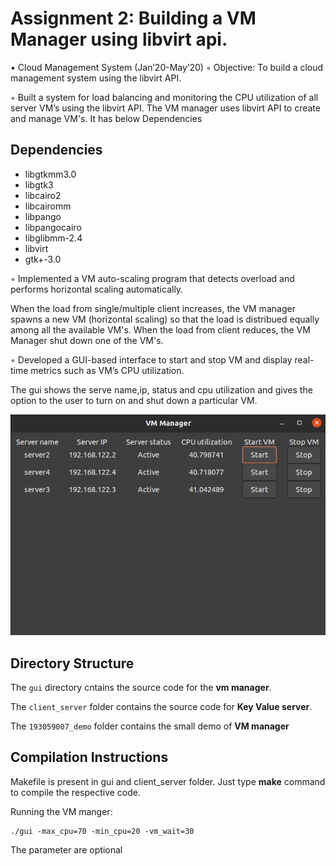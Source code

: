 # Assignment 2: Building a VM Manager using libvirt api.

• Cloud Management System (Jan’20-May’20)
◦ Objective: To build a cloud management system using the libvirt API.

◦ Built a system for load balancing and monitoring the CPU utilization of all server VM’s using the libvirt API.
    The VM manager uses libvirt API to create and manage VM's. It has below Dependencies

## Dependencies

- libgtkmm3.0
- libgtk3
- libcairo2
- libcairomm
- libpango
- libpangocairo
- libglibmm-2.4
- libvirt
- gtk+-3.0


◦ Implemented a VM auto-scaling program that detects overload and performs horizontal scaling automatically.
    
   When the load from single/multiple client increases, the VM manager spawns a new VM (horizontal scaling) so that the load is distribued equally among all the available VM's. When the load from client reduces, the VM Manager shut down one of the VM's.

◦ Developed a GUI-based interface to start and stop VM and display real-time metrics such as VM’s CPU utilization. 

   The gui shows the serve name,ip, status and cpu utilization and gives the option to the user to turn on and shut down a particular VM.
   
   ![Screenshot](screenshot.png)



## Directory Structure

The `gui` directory cntains the source code for the  **vm manager**.

The `client_server` folder contains the source code for **Key Value server**.

The `193059007_demo` folder contains the small demo of **VM manager**


## Compilation Instructions

Makefile is present in gui and client_server folder. Just type **make** command to compile the respective code.

Running the VM manger:
    
    ./gui -max_cpu=70 -min_cpu=20 -vm_wait=30 

The parameter are optional
